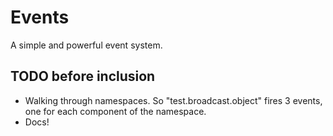 # Events

A simple and powerful event system.

## TODO before inclusion

- Walking through namespaces. So "test.broadcast.object" fires 3 events, one for each component of the namespace.
- Docs!
